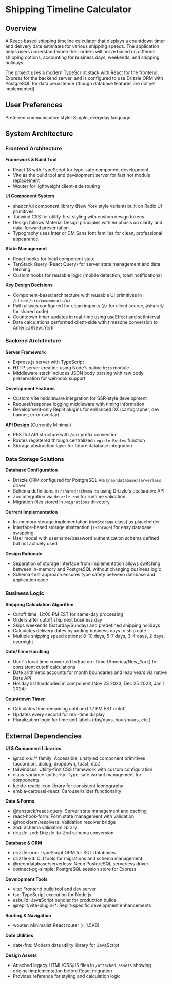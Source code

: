 # Shipping Timeline Calculator

## Overview

A React-based shipping timeline calculator that displays a countdown timer and delivery date estimates for various shipping speeds. The application helps users understand when their orders will arrive based on different shipping options, accounting for business days, weekends, and shipping holidays.

The project uses a modern TypeScript stack with React for the frontend, Express for the backend server, and is configured to use Drizzle ORM with PostgreSQL for data persistence (though database features are not yet implemented).

## User Preferences

Preferred communication style: Simple, everyday language.

## System Architecture

### Frontend Architecture

**Framework & Build Tool**
- React 18 with TypeScript for type-safe component development
- Vite as the build tool and development server for fast hot module replacement
- Wouter for lightweight client-side routing

**UI Component System**
- shadcn/ui component library (New York style variant) built on Radix UI primitives
- Tailwind CSS for utility-first styling with custom design tokens
- Design follows Material Design principles with emphasis on clarity and data-forward presentation
- Typography uses Inter or DM Sans font families for clean, professional appearance

**State Management**
- React hooks for local component state
- TanStack Query (React Query) for server state management and data fetching
- Custom hooks for reusable logic (mobile detection, toast notifications)

**Key Design Decisions**
- Component-based architecture with reusable UI primitives in `/client/src/components/ui`
- Path aliases configured for clean imports (`@/` for client source, `@shared/` for shared code)
- Countdown timer updates in real-time using useEffect and setInterval
- Date calculations performed client-side with timezone conversion to America/New_York

### Backend Architecture

**Server Framework**
- Express.js server with TypeScript
- HTTP server creation using Node's native `http` module
- Middleware stack includes JSON body parsing with raw body preservation for webhook support

**Development Features**
- Custom Vite middleware integration for SSR-style development
- Request/response logging middleware with timing information
- Development-only Replit plugins for enhanced DX (cartographer, dev banner, error overlay)

**API Design** (Currently Minimal)
- RESTful API structure with `/api` prefix convention
- Routes registered through centralized `registerRoutes` function
- Storage abstraction layer for future database integration

### Data Storage Solutions

**Database Configuration**
- Drizzle ORM configured for PostgreSQL via `@neondatabase/serverless` driver
- Schema definitions in `/shared/schema.ts` using Drizzle's declarative API
- Zod integration via `drizzle-zod` for runtime validation
- Migration files stored in `/migrations` directory

**Current Implementation**
- In-memory storage implementation (`MemStorage` class) as placeholder
- Interface-based storage abstraction (`IStorage`) for easy database swapping
- User model with username/password authentication schema defined but not actively used

**Design Rationale**
- Separation of storage interface from implementation allows switching between in-memory and PostgreSQL without changing business logic
- Schema-first approach ensures type safety between database and application code

### Business Logic

**Shipping Calculation Algorithm**
- Cutoff time: 12:00 PM EST for same-day processing
- Orders after cutoff ship next business day
- Skips weekends (Saturday/Sunday) and predefined shipping holidays
- Calculates delivery dates by adding business days to ship date
- Multiple shipping speed options: 8-10 days, 5-7 days, 3-4 days, 2 days, overnight

**Date/Time Handling**
- User's local time converted to Eastern Time (America/New_York) for consistent cutoff calculations
- Date arithmetic accounts for month boundaries and leap years via native Date API
- Holiday list hardcoded in component (Nov 23 2023, Dec 25 2023, Jan 1 2024)

**Countdown Timer**
- Calculates time remaining until next 12 PM EST cutoff
- Updates every second for real-time display
- Pluralization logic for time unit labels (day/days, hour/hours, etc.)

## External Dependencies

**UI & Component Libraries**
- @radix-ui/* family: Accessible, unstyled component primitives (accordion, dialog, dropdown, toast, etc.)
- tailwindcss: Utility-first CSS framework with custom configuration
- class-variance-authority: Type-safe variant management for components
- lucide-react: Icon library for consistent iconography
- embla-carousel-react: Carousel/slider functionality

**Data & Forms**
- @tanstack/react-query: Server state management and caching
- react-hook-form: Form state management with validation
- @hookform/resolvers: Validation resolver bridge
- zod: Schema validation library
- drizzle-zod: Drizzle-to-Zod schema conversion

**Database & ORM**
- drizzle-orm: TypeScript ORM for SQL databases
- drizzle-kit: CLI tools for migrations and schema management
- @neondatabase/serverless: Neon PostgreSQL serverless driver
- connect-pg-simple: PostgreSQL session store for Express

**Development Tools**
- vite: Frontend build tool and dev server
- tsx: TypeScript execution for Node.js
- esbuild: JavaScript bundler for production builds
- @replit/vite-plugin-*: Replit-specific development enhancements

**Routing & Navigation**
- wouter: Minimalist React router (< 1.5KB)

**Date Utilities**
- date-fns: Modern date utility library for JavaScript

**Design Assets**
- Attached legacy HTML/CSS/JS files in `/attached_assets` showing original implementation before React migration
- Provides reference for styling and calculation logic